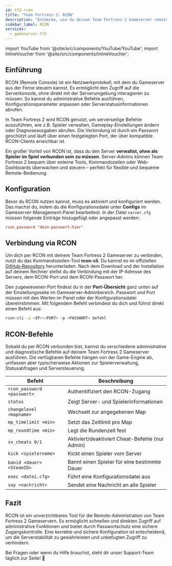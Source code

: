 ```yaml
---
id: tf2-rcon
title: "Team Fortress 2: RCON"
description: "Entdecke, wie du deinen Team Fortress 2 Gameserver remote verwaltest und steuerst für flexible Administration und Monitoring → Jetzt mehr erfahren"
sidebar_label: RCON
services:
  - gameserver-tf2
---
```


import YouTube from '@site/src/components/YouTube/YouTube';
import InlineVoucher from '@site/src/components/InlineVoucher';

## Einführung

RCON (Remote Console) ist ein Netzwerkprotokoll, mit dem du Gameserver aus der Ferne steuern kannst. Es ermöglicht den Zugriff auf die Serverkonsole, ohne direkt mit der Serverumgebung interagieren zu müssen. So kannst du administrative Befehle ausführen, Konfigurationsparameter anpassen oder Serverstatusinformationen abrufen.

In Team Fortress 2 wird RCON genutzt, um serverseitige Befehle auszuführen, wie z.B. Spieler verwalten, Gameplay-Einstellungen ändern oder Diagnoseausgaben abrufen. Die Verbindung ist durch ein Passwort geschützt und läuft über einen festgelegten Port, der über kompatible RCON-Clients erreichbar ist.

Ein großer Vorteil von RCON ist, dass du den Server **verwaltst, ohne als Spieler im Spiel verbunden sein zu müssen**. Server-Admins können Team Fortress 2 bequem über externe Tools, Kommandozeilen oder Web-Dashboards überwachen und steuern – perfekt für flexible und bequeme Remote-Bedienung.

<InlineVoucher />

## Konfiguration

Bevor du RCON nutzen kannst, muss es aktiviert und konfiguriert werden. Das machst du, indem du die Konfigurationsdatei unter **Configs** im Gameserver-Management-Panel bearbeitest. In der Datei `server.cfg` müssen folgende Einträge hinzugefügt oder angepasst werden:

```cfg
rcon_password "dein-passwort-hier"
```


## Verbindung via RCON

Um dich per RCON mit deinem Team Fortress 2 Gameserver zu verbinden, nutzt du das Kommandozeilen-Tool **rcon-cli**. Du kannst es im offiziellen [GitHub-Repository](https://github.com/gorcon/rcon-cli) herunterladen. Nach dem Download und der Installation auf deinem Rechner stellst du die Verbindung mit der IP-Adresse des Servers, dem RCON-Port und dem RCON-Passwort her.

Den zugewiesenen Port findest du in der **Port-Übersicht** ganz unten auf der Einstellungsseite im Gameserver-Adminbereich. Passwort und Port müssen mit den Werten im Panel oder der Konfigurationsdatei übereinstimmen. Mit folgendem Befehl verbindest du dich und führst direkt einen Befehl aus:

```bash
rcon-cli -a <IP>:<PORT> -p <PASSWORT> befehl
```


## RCON-Befehle

Sobald du per RCON verbunden bist, kannst du verschiedene administrative und diagnostische Befehle auf deinem Team Fortress 2 Gameserver ausführen. Die verfügbaren Befehle hängen von der Game-Engine ab, umfassen aber typischerweise Aktionen zur Spielerverwaltung, Statusabfragen und Serversteuerung.

| Befehl                      | Beschreibung                                  |
| --------------------------- | --------------------------------------------- |
| `rcon_password <passwort>`  | Authentifiziert den RCON-Zugang               |
| `status`                    | Zeigt Server- und Spielerinformationen        |
| `changelevel <mapname>`     | Wechselt zur angegebenen Map                   |
| `mp_timelimit <min>`        | Setzt das Zeitlimit pro Map                    |
| `mp_roundtime <min>`        | Legt die Rundenzeit fest                       |
| `sv_cheats 0/1`             | Aktiviert/deaktiviert Cheat-Befehle (nur Admin) |
| `kick <spielername>`        | Kickt einen Spieler vom Server                 |
| `banid <dauer> <SteamID>`  | Bannt einen Spieler für eine bestimmte Dauer   |
| `exec <datei.cfg>`          | Führt eine Konfigurationsdatei aus             |
| `say <nachricht>`           | Sendet eine Nachricht an alle Spieler          |

## Fazit

RCON ist ein unverzichtbares Tool für die Remote-Administration von Team Fortress 2 Gameservern. Es ermöglicht schnellen und direkten Zugriff auf administrative Funktionen und bietet durch Passwortschutz eine sichere Zugangskontrolle. Eine korrekte und sichere Konfiguration ist entscheidend, um die Serverstabilität zu gewährleisten und unbefugten Zugriff zu verhindern.

Bei Fragen oder wenn du Hilfe brauchst, steht dir unser Support-Team täglich zur Seite! 🙂

<InlineVoucher />